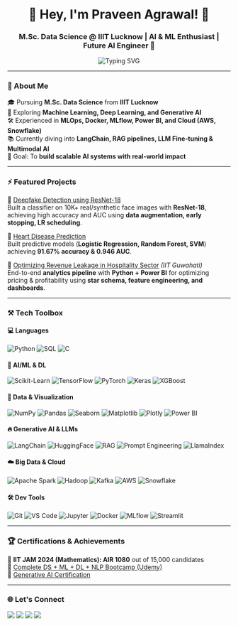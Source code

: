 <h1 align="center">🌟 Hey, I'm Praveen Agrawal! 🙏</h1>
<h3 align="center">M.Sc. Data Science @ IIIT Lucknow | AI & ML Enthusiast | Future AI Engineer 🚀</h3>

<p align="center">
  <img src="https://readme-typing-svg.demolab.com?font=Fira+Code&duration=2500&pause=1000&color=5BC0EB&center=true&vCenter=true&width=600&lines=Data+Science+%26+AI+@+IIIT+Lucknow;Generative+AI+%7C+LangChain+%7C+RAG;Deep+Learning+%7C+MLOps+%7C+Big+Data;Passionate+Lifelong+Learner+📚" alt="Typing SVG" />
</p>

---

### 🧠 About Me  

🎓 Pursuing **M.Sc. Data Science** from **IIIT Lucknow**  
🤖 Exploring **Machine Learning, Deep Learning, and Generative AI**  
🛠️ Experienced in **MLOps, Docker, MLflow, Power BI, and Cloud (AWS, Snowflake)**  
📚 Currently diving into **LangChain, RAG pipelines, LLM Fine-tuning & Multimodal AI**  
🎯 Goal: To **build scalable AI systems with real-world impact**  

---

### ⚡ Featured Projects  

🔹 [Deepfake Detection using ResNet-18](https://github.com/agrawalpraveen12/Deepfake-Detection-of-images)  
Built a classifier on 10K+ real/synthetic face images with **ResNet-18**, achieving high accuracy and AUC using **data augmentation, early stopping, LR scheduling**.  

🔹 [Heart Disease Prediction](https://github.com/agrawalpraveen12/Heart-Disease-Prediction-)  
Built predictive models (**Logistic Regression, Random Forest, SVM**) achieving **91.67% accuracy & 0.946 AUC**.  

🔹 [Optimizing Revenue Leakage in Hospitality Sector](#) *(IIT Guwahati)*  
End-to-end **analytics pipeline** with **Python + Power BI** for optimizing pricing & profitability using **star schema, feature engineering, and dashboards**.  

---

### ⚒️ Tech Toolbox  

#### 💻 Languages  
![Python](https://img.shields.io/badge/-Python-0D1117?style=flat&logo=python)
![SQL](https://img.shields.io/badge/-SQL-0D1117?style=flat&logo=postgresql)
![C](https://img.shields.io/badge/-C-0D1117?style=flat&logo=c)

#### 🤖 AI/ML & DL  
![Scikit-Learn](https://img.shields.io/badge/-Scikit--Learn-0D1117?style=flat&logo=scikitlearn)
![TensorFlow](https://img.shields.io/badge/-TensorFlow-0D1117?style=flat&logo=tensorflow)
![PyTorch](https://img.shields.io/badge/-PyTorch-0D1117?style=flat&logo=pytorch)
![Keras](https://img.shields.io/badge/-Keras-0D1117?style=flat&logo=keras)
![XGBoost](https://img.shields.io/badge/-XGBoost-0D1117?style=flat)

#### 🧪 Data & Visualization  
![NumPy](https://img.shields.io/badge/-NumPy-0D1117?style=flat&logo=numpy)
![Pandas](https://img.shields.io/badge/-Pandas-0D1117?style=flat&logo=pandas)
![Seaborn](https://img.shields.io/badge/-Seaborn-0D1117?style=flat&logo=seaborn)
![Matplotlib](https://img.shields.io/badge/-Matplotlib-0D1117?style=flat&logo=plotly)
![Plotly](https://img.shields.io/badge/-Plotly-0D1117?style=flat&logo=plotly)
![Power BI](https://img.shields.io/badge/-PowerBI-0D1117?style=flat&logo=powerbi)

#### 🔥 Generative AI & LLMs  
![LangChain](https://img.shields.io/badge/-LangChain-0D1117?style=flat)
![HuggingFace](https://img.shields.io/badge/-Transformers-0D1117?style=flat&logo=huggingface)
![RAG](https://img.shields.io/badge/-RAG-0D1117?style=flat)
![Prompt Engineering](https://img.shields.io/badge/-Prompt--Engineering-0D1117?style=flat)
![LlamaIndex](https://img.shields.io/badge/-LlamaIndex-0D1117?style=flat)

#### ☁️ Big Data & Cloud  
![Apache Spark](https://img.shields.io/badge/-Apache%20Spark-0D1117?style=flat&logo=apachespark)
![Hadoop](https://img.shields.io/badge/-Hadoop-0D1117?style=flat&logo=apachehadoop)
![Kafka](https://img.shields.io/badge/-Kafka-0D1117?style=flat&logo=apachekafka)
![AWS](https://img.shields.io/badge/-AWS-0D1117?style=flat&logo=amazonaws)
![Snowflake](https://img.shields.io/badge/-Snowflake-0D1117?style=flat&logo=snowflake)

#### 🛠️ Dev Tools  
![Git](https://img.shields.io/badge/-Git-0D1117?style=flat&logo=git)
![VS Code](https://img.shields.io/badge/-VSCode-0D1117?style=flat&logo=visualstudiocode)
![Jupyter](https://img.shields.io/badge/-Jupyter-0D1117?style=flat&logo=jupyter)
![Docker](https://img.shields.io/badge/-Docker-0D1117?style=flat&logo=docker)
![MLflow](https://img.shields.io/badge/-MLflow-0D1117?style=flat)
![Streamlit](https://img.shields.io/badge/-Streamlit-0D1117?style=flat&logo=streamlit)

---

### 🏆 Certifications & Achievements  

🏅 **IIT JAM 2024 (Mathematics): AIR 1080** out of 15,000 candidates  
📜 [Complete DS + ML + DL + NLP Bootcamp (Udemy)](https://www.udemy.com/certificate/UC-50a8ee99-394c-4311-905a-b9261386b0a8/)  
📜 [Generative AI Certification](https://certificate.givemycertificate.com/c/b5ed4be4-32f5-4a98-a931-609c9899f2de)  

---

### 🌐 Let's Connect  

<p align="left">
  <a href="https://www.linkedin.com/in/praveenagrawal220"><img src="https://img.shields.io/badge/-LinkedIn-blue?style=flat&logo=linkedin" /></a>
  <a href="https://github.com/agrawalpraveen12"><img src="https://img.shields.io/badge/-GitHub-0D1117?style=flat&logo=github" /></a>
  <a href="https://www.kaggle.com/praveenagrawal220"><img src="https://img.shields.io/badge/-Kaggle-blue?style=flat&logo=kaggle" /></a>
  <a href="mailto:agrawalpraveen86539@gmail.com"><img src="https://img.shields.io/badge/-Gmail-D14836?style=flat&logo=gmail&logoColor=white" /></a>
</p>
